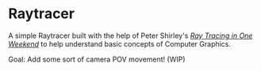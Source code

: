 # Raytracer
A simple Raytracer built with the help of Peter Shirley's [_Ray Tracing in One Weekend_](https://raytracing.github.io/books/RayTracingInOneWeekend.html) to help understand basic concepts of Computer Graphics.

Goal: Add some sort of camera POV movement! (WIP)
